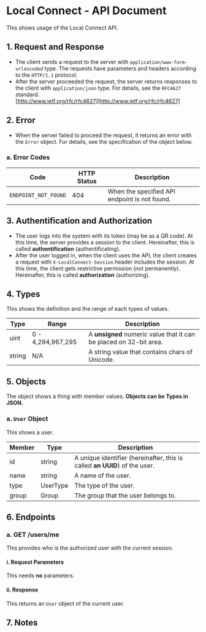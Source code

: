 # Local Connect -  API Document
This shows usage of the Local Connect API.

## 1. Request and Response
- The client sends a request to the server with `application/www-form-urlencoded` type.
  The requests have parameters and headers according to the `HTTP/1.1` protocol.
- After the server proceeded the request, the server returns responses to the client with `application/json` type.
  For details, see the `RFC4627` standard.  
  [http://www.ietf.org/rfc/rfc4627](http://www.ietf.org/rfc/rfc4627)

## 2. Error
- When the server failed to proceed the request, it returns an error with the `Error` object.
  For details, see the specification of the object below.

### a. Error Codes
|Code|HTTP Status|Description|
|-|-|-|
|`ENDPOINT_NOT_FOUND`|404|When the specified API endpoint is not found.|

## 3. Authentification and Authorization
- The user logs into the system with its token (may be as a QR code).
  At this time, the server provides a session to the client.
  Hereinafter, this is called **authentification** (authentificating).
- After the user logged in, when the client uses the API, the client creates a request with `X-LocalConnect-Session` header includes the session.
  At this time, the client gets restrictive permission (not permanently).
  Hereinafter, this is called **authorization** (authorizing).

## 4. Types
This shows the definition and the range of each types of values.

|Type|Range|Description|
|-|-|-|
|uint|0 - 4,294,967,295|A **unsigned** numeric value that it can be placed on 32-bit area.|
|string|N/A|A string value that contains chars of Unicode.

## 5. Objects
The object shows a thing with member values.
**Objects can be Types in JSON.**
### a. `User` Object
This shows a user.

|Member|Type|Description|
|-|-|-|
|id|string|A unique identifier (hereinafter, this is called **an UUID**) of the user.|
|name|string|A name of the user.|
|type|UserType|The type of the user.|
|group|Group|The group that the user belongs to.|


## 6. Endpoints
### a. GET /users/me
This provides who is the authorized user with the current session.
#### i. Request Parameters
This needs **no** parameters.
#### ii. Response
This returns an `User` object of the current user.

## 7. Notes